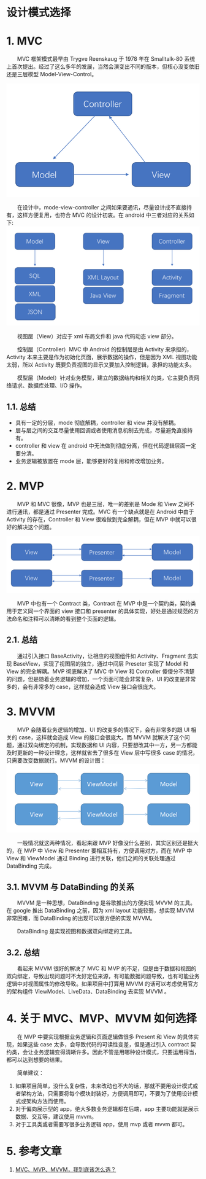 # 设计模式选择

# 1. MVC

　　MVC 框架模式最早由 Trygve Reenskaug 于 1978 年在 Smalltalk-80 系统上首次提出。经过了这么多年的发展，当然会演变出不同的版本，但核心没变依旧还是三层模型 Model-View-Control。

![](image/mvc.png)

　　在设计中，mode-view-controller 之间如果要通讯，尽量设计成不直接持有，这样方便复用，也符合 MVC 的设计初衷。在 android 中三者对应的关系如下:
![](image/Android中MVC的对应关系.png)

　　视图层（View）对应于 xml 布局文件和 java 代码动态 view 部分。

　　控制层（Controller）MVC 中 Android 的控制层是由 Activity 来承担的，Activity 本来主要是作为初始化页面，展示数据的操作，但是因为 XML 视图功能太弱，所以 Activity 既要负责视图的显示又要加入控制逻辑，承担的功能太多。

　　模型层（Model）针对业务模型，建立的数据结构和相关的类，它主要负责网络请求、数据库处理、I/O 操作。

## 1.1. 总结

* 具有一定的分层，mode 彻底解耦，controller 和 view 并没有解耦。
* 层与层之间的交互尽量使用回调或者使用消息机制去完成，尽量避免直接持有。
* controller 和 view 在 android 中无法做到彻底分离，但在代码逻辑层面一定要分清。
* 业务逻辑被放置在 mode 层，能够更好的复用和修改增加业务。

# 2. MVP

　　MVP 和 MVC 很像，MVP 也是三层，唯一的差别是 Mode 和 View 之间不进行通讯，都是通过 Presenter 完成。MVC 有一个缺点就是在 Android 中由于 Activity 的存在，Controller 和 View 很难做到完全解耦，但在 MVP 中就可以很好的解决这个问题。

![](image/mvp.png)

　　MVP 中也有一个 Contract 类，Contract 在 MVP 中是一个契约类，契约类用于定义同一个界面的 view 接口和 presenter 的具体实现，好处是通过规范的方法命名和注释可以清晰的看到整个页面的逻辑。

## 2.1. 总结

　　通过引入接口 BaseActivity，让相应的视图组件如 Activity、Fragment 去实现 BaseView，实现了视图层的独立，通过中间层 Preseter 实现了 Model 和 View 的完全解耦。MVP 彻底解决了 MVC 中 View 和 Controller 傻傻分不清楚的问题，但是随着业务逻辑的增加，一个页面可能会非常复杂，UI 的改变是非常多的，会有非常多的 case，这样就会造成 View 接口会很庞大。

# 3. MVVM

　　MVP 会随着业务逻辑的增加、UI 的改变多的情况下，会有非常多的跟 UI 相关的 case，这样就会造成 View 的接口会很庞大。而 MVVM 就解决了这个问题，通过双向绑定的机制，实现数据和 UI 内容，只要想改其中一方，另一方都能及时更新的一种设计理念，这样就省去了很多在 View 层中写很多 case 的情况，只需要改变数据就行。MVVM 的设计图：
![](image/MVVM.png)

　　一般情况就这两种情况，看起来跟 MVP 好像没什么差别，其实区别还是挺大的，在 MVP 中 View 和 Presenter 要相互持有，方便调用对方，而在 MVP 中 View 和 ViewModel 通过 Binding 进行关联，他们之间的关联处理通过 DataBinding 完成。

## 3.1. MVVM 与 DataBinding 的关系

　　MVVM 是一种思想，DataBinding 是谷歌推出的方便实现 MVVM 的工具。在 google 推出 DataBinding 之前，因为 xml layout 功能较弱，想实现 MVVM 非常困难，而 DataBinding 的出现可以很方便的实现 MVVM。

　　DataBinding 是实现视图和数据双向绑定的工具。

## 3.2. 总结

　　看起来 MVVM 很好的解决了 MVC 和 MVP 的不足，但是由于数据和视图的双向绑定，导致出现问题时不太好定位来源，有可能数据问题导致，也有可能业务逻辑中对视图属性的修改导致。如果项目中打算用 MVVM 的话可以考虑使用官方的架构组件 ViewModel、LiveData、DataBinding 去实现 MVVM 。

# 4. 关于 MVC、MVP、MVVM 如何选择

　　在 MVP 中要实现根据业务逻辑和页面逻辑做很多 Present 和 View 的具体实现，如果这些 case 太多，会导致代码的可读性变差，但是通过引入 contract 契约类，会让业务逻辑变得清晰许多。因此不管是用哪种设计模式，只要运用得当，都可以达到想要的结果。

　　简单建议：
1. 如果项目简单，没什么复杂性，未来改动也不大的话，那就不要用设计模式或者架构方法，只需要将每个模块封装好，方便调用即可，不要为了使用设计模式或架构方法而使用。
2. 对于偏向展示型的 app，绝大多数业务逻辑都在后端，app 主要功能就是展示数据、交互等，建议使用 mvvm。
3. 对于工具类或者需要写很多业务逻辑 app，使用 mvp 或者 mvvm 都可。

# 5. 参考文章

1. [MVC、MVP、MVVM，我到底该怎么选？](https://juejin.im/post/5b3a3a44f265da630e27a7e6)



